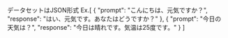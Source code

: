 データセットはJSON形式
Ex.[
  {
    "prompt": "こんにちは、元気ですか？",
    "response": "はい、元気です。あなたはどうですか？"
  },
  {
    "prompt": "今日の天気は？",
    "response": "今日は晴れです。気温は25度です。"
  }
]

